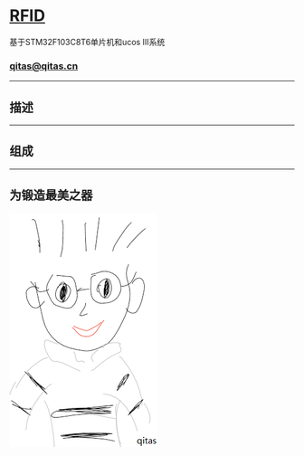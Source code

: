 ﻿# [RFID](https://github.com/qitas/RFID) 

基于STM32F103C8T6单片机和ucos III系统

### qitas@qitas.cn

---

## 描述



---

## 组成


---

## 为锻造最美之器

[![sites](qitas/qitas.png)](http://www.qitas.cn)
